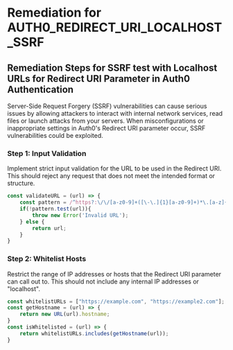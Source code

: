 # Remediation for AUTH0_REDIRECT_URI_LOCALHOST_SSRF

## Remediation Steps for SSRF test with Localhost URLs for Redirect URI Parameter in Auth0 Authentication 

Server-Side Request Forgery (SSRF) vulnerabilities can cause serious issues by allowing attackers to interact with internal network services, read files or launch attacks from your servers. When misconfigurations or inappropriate settings in Auth0's Redirect URI parameter occur, SSRF vulnerabilities could be exploited.

### Step 1: Input Validation 
Implement strict input validation for the URL to be used in the Redirect URI. This should reject any request that does not meet the intended format or structure. 

```javascript
const validateURL = (url) => {
    const pattern = /^https?:\/\/[a-z0-9]+([\-\.]{1}[a-z0-9]+)*\.[a-z]{2,5}(:[0-9]{1,5})?(\/.*)?$/i;
    if(!pattern.test(url)){
        throw new Error('Invalid URL');
    } else {
        return url;
    }
}
```
### Step 2: Whitelist Hosts
Restrict the range of IP addresses or hosts that the Redirect URI parameter can call out to. This should not include any internal IP addresses or "localhost".

```javascript
const whitelistURLs = ["https://example.com", "https://example2.com"]; // Enter your Whitelist urls
const getHostname = (url) => {
    return new URL(url).hostname;
}
const isWhitelisted = (url) => {
    return whitelistURLs.includes(getHostname(url));
}
```
